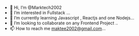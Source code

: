- 👋 Hi, I’m @Marktech2002
- 👀 I’m interested in Fullstack ...
- 🌱 I’m currently learning  Javascript , Reactjs and one Nodejs...
- 💞️ I’m looking to collaborate on any Frontend Project ..
- 📫 How to reach me maktee2002@gmail.com...

<!---
Marktech2002/Marktech2002 is a ✨ special ✨ repository because its `README.md` (this file) appears on your GitHub profile.
You can click the Preview link to take a look at your changes.
--->

